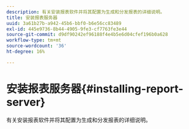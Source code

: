 ```yaml
---
description: 有关安装报表软件并将其配置为生成和分发报表的详细说明。
title: 安装报表服务器
uuid: 3a61b27b-a942-45b6-bbf0-b6e56cc83489
exl-id: 445e9736-8b44-4905-9fe3-cf7763fe3e44
source-git-commit: d9df90242ef96188f4e4b5e6d04cfef196b0a628
workflow-type: tm+mt
source-wordcount: '36'
ht-degree: 16%

---
```


# 安装报表服务器{#installing-report-server}

有关安装报表软件并将其配置为生成和分发报表的详细说明。
